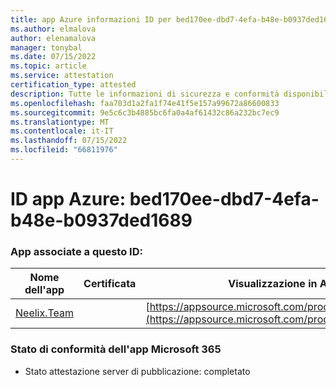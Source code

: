 ```yaml
---
title: app Azure informazioni ID per bed170ee-dbd7-4efa-b48e-b0937ded1689
ms.author: elmalova
author: elenamalova
manager: tonybal
ms.date: 07/15/2022
ms.topic: article
ms.service: attestation
certification_type: attested
description: Tutte le informazioni di sicurezza e conformità disponibili per bed170ee-dbd7-4efa-b48e-b0937ded1689.
ms.openlocfilehash: faa703d1a2fa1f74e41f5e157a99672a86600833
ms.sourcegitcommit: 9e5c6c3b4885bc6fa0a4af61432c86a232bc7ec9
ms.translationtype: MT
ms.contentlocale: it-IT
ms.lasthandoff: 07/15/2022
ms.locfileid: "66811976"
---
```

# <a name="azure-app-id-bed170ee-dbd7-4efa-b48e-b0937ded1689"></a>ID app Azure: bed170ee-dbd7-4efa-b48e-b0937ded1689


### <a name="apps-associated-with-this-id"></a>App associate a questo ID:
| **Nome dell'app** | **Certificata** | **Visualizzazione in AppSource** |
|--------------|---------------|-----------------------|
| [Neelix.Team](../forward/WA200003047.md) |  | [https://appsource.microsoft.com/product/office/WA200003047](https://appsource.microsoft.com/product/office/WA200003047) |

### <a name="microsoft-365-app-compliance-status"></a>Stato di conformità dell'app Microsoft 365
- Stato attestazione server di pubblicazione: completato

